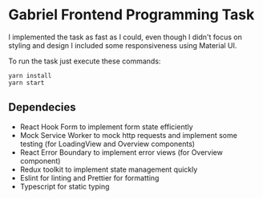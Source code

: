 # Gabriel Frontend Programming Task

I implemented the task as fast as I could, even though I didn't focus on styling and design I included some responsiveness using Material UI.

To run the task just execute these commands:

```
yarn install
yarn start
```

## Dependecies

* React Hook Form to implement form state efficiently
* Mock Service Worker to mock http requests and implement some testing (for LoadingView and Overview components)
* React Error Boundary to implement error views (for Overview component)
* Redux toolkit to implement state management quickly
* Eslint for linting and Prettier for formatting
* Typescript for static typing